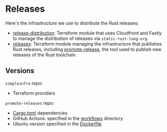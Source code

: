# Releases

Here's the infrastructure we use to distribute the Rust releases:

- [release-distribution](https://github.com/rust-lang/simpleinfra/blob/master/terragrunt/modules/release-distribution/):
  Terraform module that uses Cloudfront and Fastly to manage the distribution of releases via `static-rust-lang-org`.
- [releases](https://github.com/rust-lang/simpleinfra/blob/docs-document-release-distribution/terraform/releases/):
  Terraform module managing the infrastructure that publishes Rust releases, including [promote-release](https://github.com/rust-lang/promote-release),
  the tool used to publish new releases of the Rust toolchain.

## Versions

`simpleinfra` repo:

- Terraform providers

`promote-releases` repo:

- [Cargo.toml](https://github.com/rust-lang/promote-release/blob/master/Cargo.toml) dependencies
- GitHub Actions: specified in the
  [workflows](https://github.com/rust-lang/promote-release/tree/master/.github/workflows)
  directory
- Ubuntu version specified in the
  [Dockerfile](https://github.com/rust-lang/promote-release/blob/master/prod/Dockerfile)
